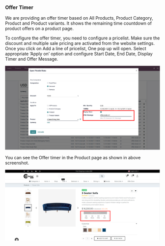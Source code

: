 
### Offer Timer



We are providing an offer timer based on All Products, Product Category, Product and Product variants. It shows the remaining time countdown of product offers on a product page.


To configure the offer timer, you need to configure a pricelist. Make sure the discount and multiple sale pricing are activated from the website settings. Once you click on Add a line of pricelist, One pop up will open. Select appropriate ‘Apply on’ option and configure Start Date, End Date, Display Timer and Offer Message.


![](./images/19-1.png)


You can see the Offer timer in the Product page as shown in above screenshot.


![](./images/19-2.png)



